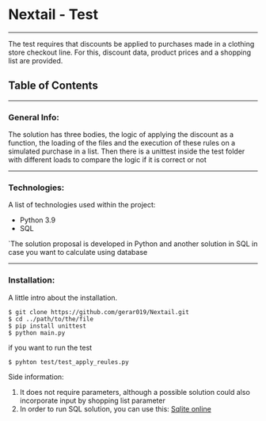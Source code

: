 # Nextail -  Test
***
The test requires that discounts be applied to purchases made in a clothing store checkout line.
For this, discount data, product prices and a shopping list are provided.

## Table of Contents
   ***
### General Info:

The solution has three bodies, the logic of applying the discount as a function, the loading of the files and the execution of these rules on a simulated purchase in a list.
Then there is a unittest inside the test folder with different loads to compare the logic if it is correct or not
   ***
### Technologies:

A list of technologies used within the project:
* Python 3.9
* SQL
  
`The solution proposal is developed in Python and another solution in SQL in case you want to calculate using database

  ***
### Installation:

A little intro about the installation. 
```
$ git clone https://github.com/gerar019/Nextail.git
$ cd ../path/to/the/file
$ pip install unittest
$ python main.py 
```
if you want to run the test 
```
$ pyhton test/test_apply_reules.py
```
Side information: 
1.  It does not require parameters, although a possible solution could also incorporate input by shopping list parameter
2.  In order to run SQL solution, you can use this:   [Sqlite online](https://sqliteonline.com/)






